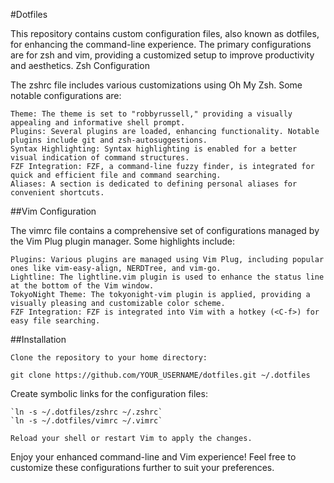 #Dotfiles

This repository contains custom configuration files, also known as dotfiles, for enhancing the command-line experience. The primary configurations are for zsh and vim, providing a customized setup to improve productivity and aesthetics.
Zsh Configuration

The zshrc file includes various customizations using Oh My Zsh. Some notable configurations are:

    Theme: The theme is set to "robbyrussell," providing a visually appealing and informative shell prompt.
    Plugins: Several plugins are loaded, enhancing functionality. Notable plugins include git and zsh-autosuggestions.
    Syntax Highlighting: Syntax highlighting is enabled for a better visual indication of command structures.
    FZF Integration: FZF, a command-line fuzzy finder, is integrated for quick and efficient file and command searching.
    Aliases: A section is dedicated to defining personal aliases for convenient shortcuts.

##Vim Configuration

The vimrc file contains a comprehensive set of configurations managed by the Vim Plug plugin manager. Some highlights include:

    Plugins: Various plugins are managed using Vim Plug, including popular ones like vim-easy-align, NERDTree, and vim-go.
    Lightline: The lightline.vim plugin is used to enhance the status line at the bottom of the Vim window.
    TokyoNight Theme: The tokyonight-vim plugin is applied, providing a visually pleasing and customizable color scheme.
    FZF Integration: FZF is integrated into Vim with a hotkey (<C-f>) for easy file searching.

##Installation

    Clone the repository to your home directory:


`git clone https://github.com/YOUR_USERNAME/dotfiles.git ~/.dotfiles`

Create symbolic links for the configuration files:


    `ln -s ~/.dotfiles/zshrc ~/.zshrc`
    `ln -s ~/.dotfiles/vimrc ~/.vimrc`

    Reload your shell or restart Vim to apply the changes.

Enjoy your enhanced command-line and Vim experience! Feel free to customize these configurations further to suit your preferences.
